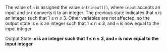 The value of `n` is assigned the value `int(input())`, where `input` accepts an input and `int` converts it to an integer. The previous state indicates that `n` is an integer such that 1 ≤ n ≤ 3. Other variables are not affected, so the output state is `n` is an integer such that 1 ≤ n ≤ 3, and `n` is now equal to the input integer.

Output State: **`n` is an integer such that 1 ≤ n ≤ 3, and `n` is now equal to the input integer**